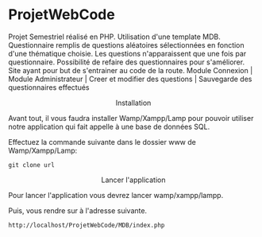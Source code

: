 # ProjetWebCode
Projet Semestriel réalisé en PHP. Utilisation d'une template MDB. Questionnaire remplis de questions aléatoires sélectionnées en fonction d'une thématique choisie. Les questions n'apparaissent que une fois par questionnaire.
Possibilité de refaire des questionnaires pour s'améliorer.
Site ayant pour but de s'entrainer au code de la route.
Module Connexion | Module Administrateur | Creer et modifier des questions | Sauvegarde des questionnaires effectués  


 <p align="center">
  Installation
</p>


Avant tout, il vous faudra installer Wamp/Xampp/Lamp pour pouvoir utiliser notre application qui fait appelle à une base de données SQL.

Effectuez la commande suivante dans le dossier www de Wamp/Xampp/Lamp:

```git clone url```


 <p align="center">
  Lancer l'application
</p>


Pour lancer l'application vous devrez lancer wamp/xampp/lampp.

Puis, vous rendre sur à l'adresse suivante.

 ```http://localhost/ProjetWebCode/MDB/index.php```


